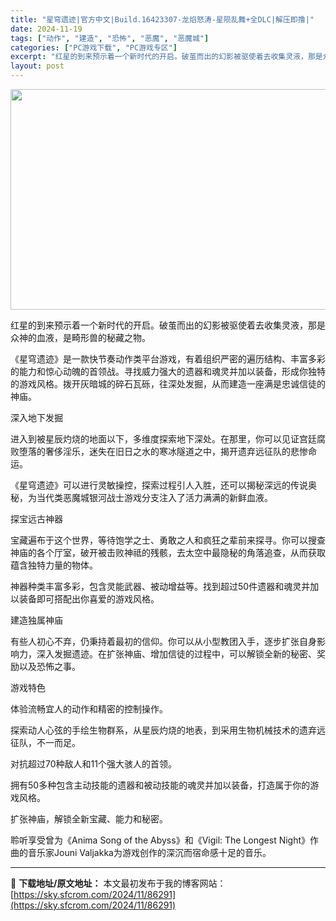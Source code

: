 ```yaml
---
title: "星穹遗迹|官方中文|Build.16423307-龙焰怒涛-星陨乱舞+全DLC|解压即撸|"
date: 2024-11-19
tags: ["动作", "建造", "恐怖", "恶魔", "恶魔城"]
categories: ["PC游戏下载", "PC游戏专区"]
excerpt: "红星的到来预示着一个新时代的开启。破茧而出的幻影被驱使着去收集灵液，那是众神的血液，是畸形兽的秘藏之物。 《星穹遗迹》是一款快节奏动作类平台游戏，有着组织严密的遍历结构、丰富多彩的能力和惊心动魄的首领战。寻找威力强大的遗器和魂灵并加以装备，形成你独特的游戏风格。拨开灰暗城的碎石瓦砾，往深处发掘，从而&hellip;"
layout: post
---
```


<img class="aligncenter size-full wp-image-86256" src="https://sky.sfcrom.com/wp-content/uploads/2024/11/2024111903531994.webp" alt="" width="616" height="353" />

红星的到来预示着一个新时代的开启。破茧而出的幻影被驱使着去收集灵液，那是众神的血液，是畸形兽的秘藏之物。

《星穹遗迹》是一款快节奏动作类平台游戏，有着组织严密的遍历结构、丰富多彩的能力和惊心动魄的首领战。寻找威力强大的遗器和魂灵并加以装备，形成你独特的游戏风格。拨开灰暗城的碎石瓦砾，往深处发掘，从而建造一座满是忠诚信徒的神庙。

深入地下发掘

进入到被星辰灼烧的地面以下，多维度探索地下深处。在那里，你可以见证宫廷腐败堕落的奢侈淫乐，迷失在旧日之水的寒冰隧道之中，揭开遗弃远征队的悲惨命运。

《星穹遗迹》可以进行灵敏操控，探索过程引人入胜，还可以揭秘深远的传说奥秘，为当代类恶魔城银河战士游戏分支注入了活力满满的新鲜血液。

探宝远古神器

宝藏遍布于这个世界，等待饱学之士、勇敢之人和疯狂之辈前来探寻。你可以搜查神庙的各个厅室，破开被击败神祗的残骸，去太空中最隐秘的角落追查，从而获取蕴含独特力量的物体。

神器种类丰富多彩，包含灵能武器、被动增益等。找到超过50件遗器和魂灵并加以装备即可搭配出你喜爱的游戏风格。

建造独属神庙

有些人初心不弃，仍秉持着最初的信仰。你可以从小型教团入手，逐步扩张自身影响力，深入发掘遗迹。在扩张神庙、增加信徒的过程中，可以解锁全新的秘密、奖励以及恐怖之事。

游戏特色

体验流畅宜人的动作和精密的控制操作。

探索动人心弦的手绘生物群系，从星辰灼烧的地表，到采用生物机械技术的遗弃远征队，不一而足。

对抗超过70种敌人和11个强大骇人的首领。

拥有50多种包含主动技能的遗器和被动技能的魂灵并加以装备，打造属于你的游戏风格。

扩张神庙，解锁全新宝藏、能力和秘密。

聆听享受曾为《Anima Song of the Abyss》和《Vigil: The Longest Night》作曲的音乐家Jouni Valjakka为游戏创作的深沉而宿命感十足的音乐。

---
📖 **下载地址/原文地址：** 本文最初发布于我的博客网站：[https://sky.sfcrom.com/2024/11/86291](https://sky.sfcrom.com/2024/11/86291)
